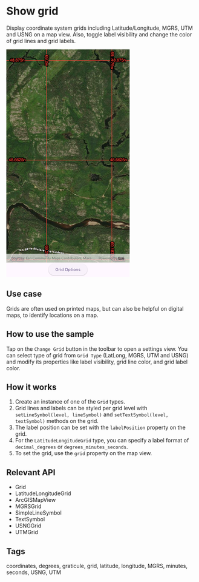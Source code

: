 # Show grid

Display coordinate system grids including Latitude/Longitude, MGRS, UTM and USNG on a map view. Also, toggle label visibility and change the color of grid lines and grid labels.

![Image of Show grid](show_grid.png)

## Use case

Grids are often used on printed maps, but can also be helpful on digital maps, to identify locations on a map.

## How to use the sample

Tap on the `Change Grid` button in the toolbar to open a settings view. You can select type of grid from `Grid Type` (LatLong, MGRS, UTM and USNG) and modify its properties like label visibility, grid line color, and grid label color.

## How it works

1. Create an instance of one of the `Grid` types.
2. Grid lines and labels can be styled per grid level with `setLineSymbol(level, lineSymbol)` and `setTextSymbol(level, textSymbol)` methods on the grid.
3. The label position can be set with the `labelPosition` property on the grid.
4. For the `LatitudeLongitudeGrid` type, you can specify a label format of `decimal_degrees` or `degrees_minutes_seconds`.
5. To set the grid, use the `grid` property on the map view.

## Relevant API

* Grid
* LatitudeLongitudeGrid
* ArcGISMapView
* MGRSGrid
* SimpleLineSymbol
* TextSymbol
* USNGGrid
* UTMGrid

## Tags

coordinates, degrees, graticule, grid, latitude, longitude, MGRS, minutes, seconds, USNG, UTM
